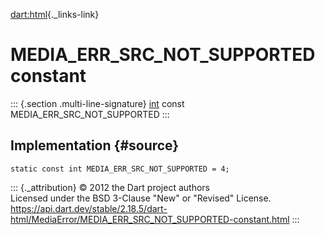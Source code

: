 [dart:html](../../dart-html/dart-html-library){._links-link}

MEDIA\_ERR\_SRC\_NOT\_SUPPORTED constant
========================================

::: {.section .multi-line-signature}
[int](../../dart-core/int-class) const MEDIA\_ERR\_SRC\_NOT\_SUPPORTED
:::

Implementation {#source}
--------------

``` {.language-dart data-language="dart"}
static const int MEDIA_ERR_SRC_NOT_SUPPORTED = 4;
```

::: {._attribution}
© 2012 the Dart project authors\
Licensed under the BSD 3-Clause \"New\" or \"Revised\" License.\
<https://api.dart.dev/stable/2.18.5/dart-html/MediaError/MEDIA_ERR_SRC_NOT_SUPPORTED-constant.html>
:::
